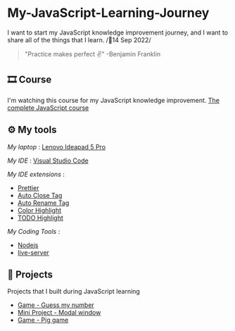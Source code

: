 # My-JavaScript-Learning-Journey

I want to start my JavaScript knowledge improvement journey, and I want to share all of the things that I learn. /📆14 Sep 2022/

> "Practice makes perfect ✌" -Benjamin Franklin

## 🎞 Course
I'm watching this course for my JavaScript knowledge improvement.
[The complete JavaScript course](https://www.udemy.com/course/the-complete-javascript-course/)

## ⚙ My tools

_My laptop_ : [Lenovo Ideapad 5 Pro](<https://www.lenovo.com/us/en/p/laptops/ideapad/ideapad-500/ideapad-5-pro-gen-7-(16-inch-amd)/len101i0049?orgRef=https%253A%252F%252Fwww.google.com%252F>)

_My IDE_ : [Visual Studio Code](https://code.visualstudio.com/)

_My IDE extensions_ :

- [Prettier]()
- [Auto Close Tag]()
- [Auto Rename Tag]()
- [Color Highlight]()
- [TODO Highlight]()

_My Coding Tools_ :

- [Nodejs]()
- [live-server]()

## 💼 Projects

Projects that I built during JavaScript learning

- [Game - Guess my number](https://github.com/MostafaFotouhi/Game---guess-my-number)
- [Mini Project - Modal window](https://github.com/MostafaFotouhi/Modal-window)
- [Game - Pig game](https://github.com/MostafaFotouhi/pig-game)
